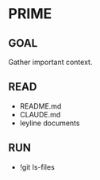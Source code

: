 # PRIME

## GOAL
Gather important context.

## READ
- README.md
- CLAUDE.md
- leyline documents

## RUN
- !git ls-files

